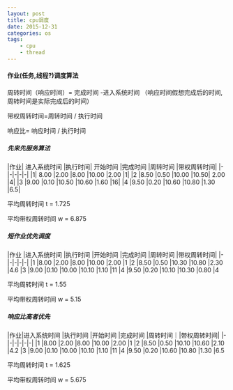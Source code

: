 ```yaml
---
layout: post
title: cpu调度
date: 2015-12-31
categories: os
tags:
    - cpu
    - thread
---
```


#### 作业(任务,线程?)调度算法

周转时间（响应时间）= 完成时间 -进入系统时间    （响应时间假想完成后的时间,周转时间是实际完成后的时间）

带权周转时间=周转时间 / 执行时间

响应比= 响应时间 / 执行时间

##### 先来先服务算法

|作业|	进入系统时间	|执行时间|	开始时间	|完成时间	|周转时间	|带权周转时间|
|-|-|-|-|-|
|1|	8.00	|2.00	|8.00	|10.00	|2.00	|1|
|2	|8.50	|0.50	|10.00	|10.50|	2.00	|4|
|3	|9.00	|0.10	|10.50	|10.60	|1.60	|16|
|4	|9.50	|0.20	|10.60	|10.80	|1.30	|6.5|

平均周转时间 t = 1.725

平均带权周转时间 w = 6.875

##### 短作业优先调度

|作业	|进入系统时间	|执行时间	|开始时间	|完成时间	|周转时间	|带权周转时间|
|-|-|-|-|-|
|1	|8.00	|2.00	|8.00	|10.00	|2.00	|1
|2	|8.50	|0.50	|10.30	|10.80	|2.30	|4.6
|3	|9.00	|0.10	|10.00	|10.10	|1.10	|11
|4	|9.50	|0.20	|10.10	|10.30	|0.80	|4

平均周转时间 t = 1.55

平均带权周转时间 w = 5.15

##### 响应比高者优先

|作业|进入系统时间	|执行时间	|开始时间	|完成时间	|周转时间｜|带权周转时间|
|-|-|-|-|-|-|
|1	|8.00	|2.00	|8.00	|10.00	|2.00	|1
|2	|8.50	|0.50	|10.10	|10.60	|2.10	|4.2
|3	|9.00	|0.10	|10.00	|10.10	|1.10	|11
|4	|9.50	|0.20	|10.60	|10.80	|1.30	|6.5

平均周转时间 t = 1.625

平均带权周转时间 w = 5.675
